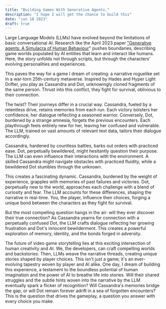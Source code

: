 ```yaml
---
title: "Building Games With Generative Agents."
description: "I hope I will get the chance to build this"
date: "jun 18 2023"
draft: true
---
```


Large Language Models (LLMs) have evolved beyond the limitations of basic conversational AI. Research like the April 2023 paper ["Generative agents: A Simulacra of Human Behaviour](https://dl.acm.org/doi/pdf/10.1145/3586183.3606763)" pushes boundaries, describing game worlds populated by AI entities that learn and interact like humans. Here, the story unfolds not through scripts, but through the characters' evolving personalities and experiences.

This paves the way for a game I dream of creating: a narrative roguelike set in a war-torn 25th-century metaverse. Inspired by Hades and Hyper Light Drifter, you play as Cassandra and Dot, unknowingly cloned fragments of the same person. Thrust into this conflict, they fight for survival, oblivious to their connection.

The twist? Their journeys differ in a crucial way. Cassandra, fueled by a relentless drive, retains memories from each run. Each victory bolsters her confidence, her dialogue reflecting a seasoned warrior. Conversely, Dot, burdened by a strange amnesia, forgets the previous encounters. Each playthrough feels entirely new for her, leaving her confused and vulnerable. The LLM, trained on vast amounts of relevant text data, tailors their dialogue accordingly.

Cassandra, hardened by countless battles, barks out orders with practiced ease. Dot, perpetually bewildered, might hesitantly question their purpose. The LLM can even influence their interactions with the environment. A skilled Cassandra might navigate obstacles with practiced fluidity, while a bewildered Dot stumbles through the unknown.

This creates a fascinating dynamic. Cassandra, burdened by the weight of experience, grapples with memories of past failures and victories. Dot, perpetually new to the world, approaches each challenge with a blend of curiosity and fear. The LLM accounts for these differences, shaping the narrative in real-time. You, the player, influence their choices, forging a unique bond between the characters as they fight for survival.

But the most compelling question hangs in the air: will they ever discover their true connection? As Cassandra yearns for connection with a perpetually confused Dot, the LLM crafts dialogue reflecting her growing frustration and Dot's innocent bewilderment. This creates a powerful exploration of memory, identity, and the bonds forged in adversity.

The future of video game storytelling lies at this exciting intersection of human creativity and AI. We, the developers, can craft compelling worlds and backstories. Then, LLMs weave the narrative threads, creating unique stories shaped by player choices. This isn't just a game; it's an ever-evolving tapestry woven by player and AI alike. One day, I dream of building this experience, a testament to the boundless potential of human imagination and the power of AI to breathe life into stories. Will their shared struggles and the subtle hints woven into the narrative by the LLM eventually spark a flicker of recognition? Will Cassandra's memories bridge the gap, or will Dot remain forever adrift in a sea of forgotten encounters? This is the question that drives the gameplay, a question you answer with every choice you make.
